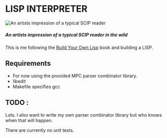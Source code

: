 # LISP INTERPRETER

![*An artists impression of a typical SCIP reader*](doc/scip-lord.jpg)
##### *An artists impression of a typical SCIP reader in the wild*

This is me following the [Build Your Own Lisp](http://www.buildyourownlisp.com/) book and building a LISP. 

## Requirements 
- For now using the provided MPC parser combinator library.
- libedit
- Makefile specifies gcc 

## TODO :
Lots. I also want to write my own parser combinator library but who knows when that will happen. 

There are currently no unit tests.
